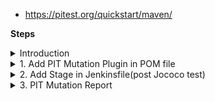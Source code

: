 - https://pitest.org/quickstart/maven/


**Steps**

<details>
<summary>Introduction</summary>
<br>

 

![image](https://user-images.githubusercontent.com/75510135/154794372-f36a5876-5373-4b4e-b07e-f67d4665d1da.png)
   
![image](https://user-images.githubusercontent.com/75510135/154794659-0963b86f-7641-4447-a745-5a141fc6ce48.png)


</details>

<details>
<summary>1. Add PIT Mutation Plugin in POM file</summary>
<br>

   
![image](https://user-images.githubusercontent.com/75510135/154795822-2f336a01-a517-4de5-ba64-7d6df18f1368.png)

 
 
```
<!--                   PITest Mutation Plugin                   -->
<plugin>
   <groupId>org.pitest</groupId>
   <artifactId>pitest-maven</artifactId>
   <version>1.5.0</version>
   <dependencies>
      <dependency>
         <groupId>org.pitest</groupId>
         <artifactId>pitest-junit5-plugin</artifactId>
         <version>0.12</version>
      </dependency>
   </dependencies>
   <configuration>
      <mutationThreshold>70</mutationThreshold>
      <outputFormats>
         <outputFormat>XML</outputFormat>
         <outputFormat>HTML</outputFormat>
      </outputFormats>
   </configuration>
</plugin>
```

</details>


<details>
<summary>2. Add Stage in Jenkinsfile(post Jococo test)</summary>
<br>


 ```
      stage('Mutation Tests - PIT') {
          steps {
              sh "mvn org.pitest:pitest-maven:mutationCoverage"
            }
            post {
              always {
                pitmutation mutationStatsFile: '**/target/pit-reports/**/mutations.xml'
              }
          }
      }   // stage ending PIT mutations test
``` 

</details>


<details>
<summary>3. PIT Mutation Report</summary>
<br>


**Note , more mutation is killed , more it success**

![image](https://user-images.githubusercontent.com/75510135/154796005-3fe0db94-fea4-41d3-808a-b00b44e77482.png)

![image](https://user-images.githubusercontent.com/75510135/154796066-5b41a9b2-3654-47d0-a8e7-cb2354d46afe.png)

![image](https://user-images.githubusercontent.com/75510135/154796074-1df10d5e-cc50-4200-818b-d04619c8eb47.png)

![image](https://user-images.githubusercontent.com/75510135/154796086-5e7f5ad2-640d-49a0-9552-70cf2b9e1585.png)


![image](https://user-images.githubusercontent.com/75510135/154796107-4e30f191-c732-4d50-8dd1-40244ce0506c.png)


- what mutator does
![image](https://user-images.githubusercontent.com/75510135/154794850-97cd3e71-072c-48e6-8a18-05ceae968e4c.png)
![image](https://user-images.githubusercontent.com/75510135/154794882-108fabdb-7dde-4147-bff4-1d4d485b274b.png)

# Why Mutation test survived

![image](https://user-images.githubusercontent.com/75510135/154795048-a6245d64-be0e-4c59-89d9-6392fd1f653a.png)


## make little change in test code

```
NumericApplicationTests.java , change the code to
@Test
    public void welcomeMessage() throws Exception {
        this.mockMvc.perform(get("/")).andDo(print()).andExpect(status().isOk())
                .andExpect(content().string("Kubernetes DevSecOps"));
    }
```

![image](https://user-images.githubusercontent.com/75510135/154796309-a165dac2-d154-4a62-89c8-3492cda127d9.png)

<img width="784" alt="image" src="https://user-images.githubusercontent.com/75510135/154796331-bd85df74-b297-4056-abc7-819d95f20436.png">

![image](https://user-images.githubusercontent.com/75510135/154796361-c0c68842-fc27-4520-8ded-0089b5e7dced.png)


   
</details>
